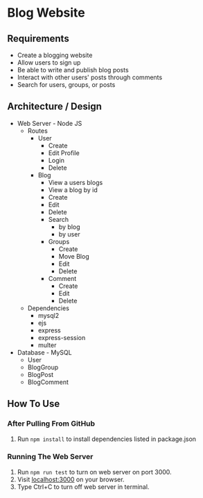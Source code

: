 # Blog Website

## Requirements
* Create a blogging website
* Allow users to sign up
* Be able to write and publish blog posts
* Interact with other users' posts through comments
* Search for users, groups, or posts

## Architecture / Design
* Web Server - Node JS
  * Routes
    * User
      * Create
      * Edit Profile
      * Login
      * Delete
    * Blog
      * View a users blogs
      * View a blog by id
      * Create
      * Edit
      * Delete
      * Search
        * by blog
        * by user
      * Groups
        * Create
        * Move Blog
        * Edit
        * Delete
      * Comment
        * Create
        * Edit
        * Delete
  * Dependencies
    * mysql2
    * ejs
    * express
    * express-session
    * multer
* Database - MySQL
  * User
  * BlogGroup
  * BlogPost
  * BlogComment

## How To Use

### After Pulling From GitHub
1. Run `npm install` to install dependencies listed in package.json

### Running The Web Server
1. Run `npm run test` to turn on web server on port 3000.
2. Visit [localhost:3000](http://localhost:3000) on your browser.
3. Type Ctrl+C to turn off web server in terminal.